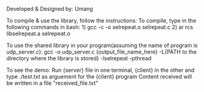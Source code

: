 Developed & Designed by: Umang 

To compile & use the library, follow the instructions:
  To compile, type in the following commands in bash:
    1) gcc -c -o selrepeat.o selrepeat.c 
    2) ar rcs libselrepeat.a selrepeat.o
  
  To use the shared library in your program(assuming the name of program is udp_server.c):
    gcc -o udp_server.c {output_file_name_here} -L{PATH to the directory where the library is stored} -lselrepeat -pthread
  
  To see the demo:
  Run {server} file in one terminal, {client} in the other and type ./test.txt as arguement for the {client} program
  Content received will be written in a file "received_file.txt"


    
